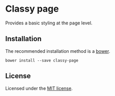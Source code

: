 # Classy page

Provides a basic styling at the page level.

## Installation

The recommended installation method is a [bower](http://bower.io).

```shell
bower install --save classy-page
```

## License

Licensed under the [MIT license](http://mit-license.org/vitalk).
